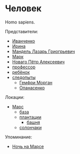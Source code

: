 Человек
=======

Homo sapiens.

Представители:
- [Иванченко](ivanchenko.md)
- [Ирина](irina.md)
- [Мандель Лазарь Гриогрьевич](mandel_lazar_grigorevich.md)
- [Марк](mark.md)
- [Новаго Пётр Алексеевич](novago_petr_alekseevich.md)
- [профессор](professor.md)
- [ребёнок](rebenok.md)
- [следопыты](sledopyty.md)
  - [Гемфри Морган](gemfri_morgan.md)
  - [Опанасенко](opanasenko.md)

Локации:
- [Марс](../places/mars.md)
  - [база](../places/mars_baza.md)
  - [плантации](../places/mars_plantacii.md)
    - [башня](../places/mars_plantacii_bashnya.md)
  - [солончаки](../places/mars_solonchak.md)

Упоминание:
- [Ночь на Марсе](../literature/noch_na_marse.md)